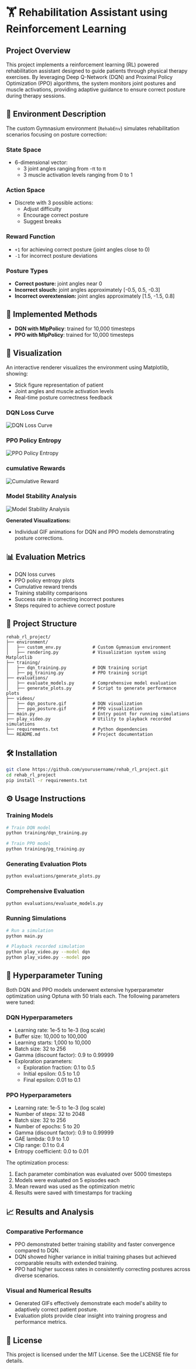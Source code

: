# 🏋️ Rehabilitation Assistant using Reinforcement Learning

## Project Overview

This project implements a reinforcement learning (RL) powered rehabilitation assistant designed to guide patients through physical therapy exercises. By leveraging Deep Q-Network (DQN) and Proximal Policy Optimization (PPO) algorithms, the system monitors joint postures and muscle activations, providing adaptive guidance to ensure correct posture during therapy sessions.

## 🧬 Environment Description

The custom Gymnasium environment (`RehabEnv`) simulates rehabilitation scenarios focusing on posture correction:

### State Space
- 6-dimensional vector:
  - 3 joint angles ranging from -π to π
  - 3 muscle activation levels ranging from 0 to 1

### Action Space
- Discrete with 3 possible actions:
  - Adjust difficulty
  - Encourage correct posture
  - Suggest breaks

### Reward Function
- `+1` for achieving correct posture (joint angles close to 0)
- `-1` for incorrect posture deviations

### Posture Types
- **Correct posture:** joint angles near 0
- **Incorrect slouch:** joint angles approximately [-0.5, 0.5, -0.3]
- **Incorrect overextension:** joint angles approximately [1.5, -1.5, 0.8]

## 🚀 Implemented Methods

- **DQN with MlpPolicy**: trained for 10,000 timesteps
- **PPO with MlpPolicy**: trained for 10,000 timesteps

## 🎨 Visualization

An interactive renderer visualizes the environment using Matplotlib, showing:
- Stick figure representation of patient
- Joint angles and muscle activation levels
- Real-time posture correctness feedback

### DQN Loss Curve

![DQN Loss Curve]("C:\Users\HP\Downloads\dqn_loss_curve_20250404_172117.png")

### PP0 Policy Entropy
![PPO Policy Entropy]("C:\Users\HP\Downloads\ppo_policy_entropy_20250404_172121.png")

### cumulative Rewards
![Cumulative Reward]("C:\Users\HP\Downloads\cumulative_rewards_20250404_172123.png")

### Model Stability Analysis
![Model Stability Analysis]("C:\Users\HP\Downloads\model_stability_20250404_172124.png")
 
**Generated Visualizations:**
- Individual GIF animations for DQN and PPO models demonstrating posture corrections.

## 📊 Evaluation Metrics

- DQN loss curves
- PPO policy entropy plots
- Cumulative reward trends
- Training stability comparisons
- Success rate in correcting incorrect postures
- Steps required to achieve correct posture

## 📁 Project Structure

```
rehab_rl_project/
├── environment/
│   ├── custom_env.py            # Custom Gymnasium environment
│   ├── rendering.py             # Visualization system using Matplotlib
├── training/
│   ├── dqn_training.py          # DQN training script
│   ├── pg_training.py           # PPO training script
├── evaluations/
│   ├── evaluate_models.py       # Comprehensive model evaluation
│   ├── generate_plots.py        # Script to generate performance plots
├── videos/
│   ├── dqn_posture.gif          # DQN visualization
│   ├── ppo_posture.gif          # PPO visualization
├── main.py                      # Entry point for running simulations
├── play_video.py                # Utility to playback recorded simulations
├── requirements.txt             # Python dependencies
└── README.md                    # Project documentation
```

## 🛠️ Installation

```bash
git clone https://github.com/yourusername/rehab_rl_project.git
cd rehab_rl_project
pip install -r requirements.txt
```

## ⚙️ Usage Instructions

### Training Models

```bash
# Train DQN model
python training/dqn_training.py

# Train PPO model
python training/pg_training.py
```

### Generating Evaluation Plots

```bash
python evaluations/generate_plots.py
```

### Comprehensive Evaluation

```bash
python evaluations/evaluate_models.py
```

### Running Simulations

```bash
# Run a simulation
python main.py

# Playback recorded simulation
python play_video.py --model dqn
python play_video.py --model ppo
```

## 🎯 Hyperparameter Tuning

Both DQN and PPO models underwent extensive hyperparameter optimization using Optuna with 50 trials each. The following parameters were tuned:

### DQN Hyperparameters
- Learning rate: 1e-5 to 1e-3 (log scale)
- Buffer size: 10,000 to 100,000
- Learning starts: 1,000 to 10,000
- Batch size: 32 to 256
- Gamma (discount factor): 0.9 to 0.99999
- Exploration parameters:
  - Exploration fraction: 0.1 to 0.5
  - Initial epsilon: 0.5 to 1.0
  - Final epsilon: 0.01 to 0.1

### PPO Hyperparameters
- Learning rate: 1e-5 to 1e-3 (log scale)
- Number of steps: 32 to 2048
- Batch size: 32 to 256
- Number of epochs: 5 to 20
- Gamma (discount factor): 0.9 to 0.99999
- GAE lambda: 0.9 to 1.0
- Clip range: 0.1 to 0.4
- Entropy coefficient: 0.0 to 0.01

The optimization process:
1. Each parameter combination was evaluated over 5000 timesteps
2. Models were evaluated on 5 episodes each
3. Mean reward was used as the optimization metric
4. Results were saved with timestamps for tracking


## 📈 Results and Analysis

### Comparative Performance

- PPO demonstrated better training stability and faster convergence compared to DQN.
- DQN showed higher variance in initial training phases but achieved comparable results with extended training.
- PPO had higher success rates in consistently correcting postures across diverse scenarios.

### Visual and Numerical Results

- Generated GIFs effectively demonstrate each model's ability to adaptively correct patient posture.
- Evaluation plots provide clear insight into training progress and performance metrics.

## 📄 License

This project is licensed under the MIT License. See the LICENSE file for details.

